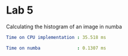 # Lab 5

Calculating the histogram of an image in numba

```yaml
Time on CPU implementation : 35.518 ms

Time on numba              : 0.1307 ms
```


